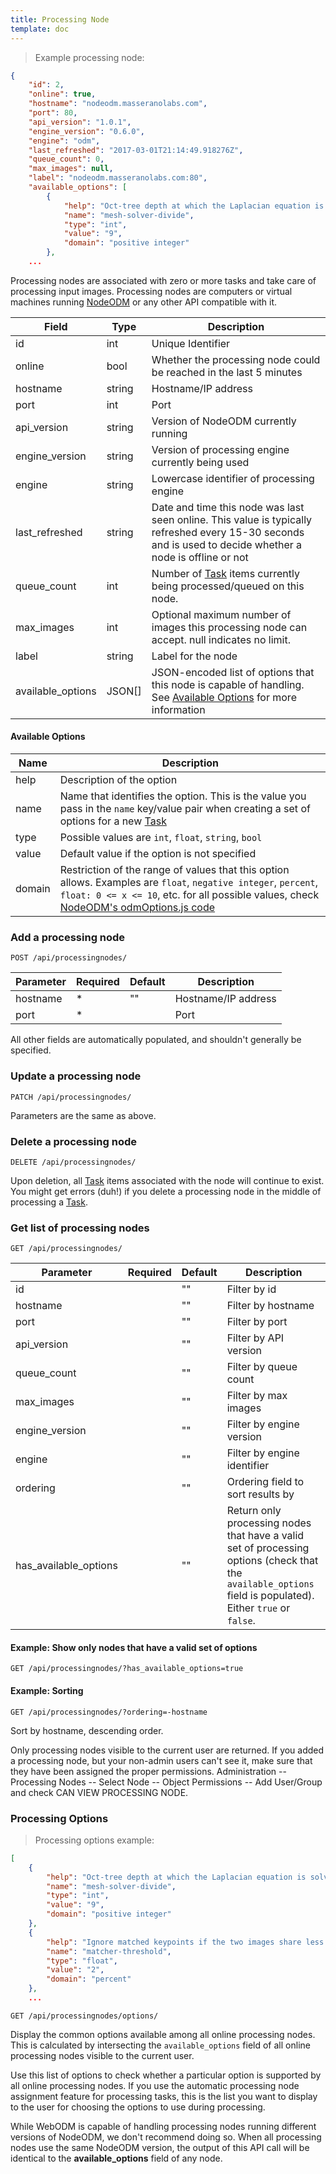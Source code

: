 ```yaml
---
title: Processing Node
template: doc
---
```


> Example processing node:

```json
{
    "id": 2,
    "online": true,
    "hostname": "nodeodm.masseranolabs.com",
    "port": 80,
    "api_version": "1.0.1",
    "engine_version": "0.6.0",
    "engine": "odm",
    "last_refreshed": "2017-03-01T21:14:49.918276Z",
    "queue_count": 0,
    "max_images": null,
    "label": "nodeodm.masseranolabs.com:80",
    "available_options": [
        {
            "help": "Oct-tree depth at which the Laplacian equation is solved in the surface reconstruction step. Increasing this value increases computation times slightly but helps reduce memory usage. Default: 9",
            "name": "mesh-solver-divide",
            "type": "int",
            "value": "9",
            "domain": "positive integer"
        },
    ...
```

Processing nodes are associated with zero or more tasks and
take care of processing input images. Processing nodes are computers or virtual machines running [NodeODM](https://github.com/OpenDroneMap/NodeODM) or any other API compatible with it.

Field | Type | Description
----- | ---- | -----------
id | int | Unique Identifier
online | bool | Whether the processing node could be reached in the last 5 minutes
hostname | string | Hostname/IP address
port | int | Port
api_version | string | Version of NodeODM currently running
engine_version | string | Version of processing engine currently being used
engine | string | Lowercase identifier of processing engine
last_refreshed | string | Date and time this node was last seen online. This value is typically refreshed every 15-30 seconds and is used to decide whether a node is offline or not
queue_count | int | Number of [Task](/reference/task/) items currently being processed/queued on this node.
max_images | int | Optional maximum number of images this processing node can accept. null indicates no limit.
label | string | Label for the node
available_options | JSON[] | JSON-encoded list of options that this node is capable of handling. See [Available Options](#available-options) for more information


#### Available Options

Name | Description
---- | -----------
help | Description of the option
name | Name that identifies the option. This is the value you pass in the `name` key/value pair when creating a set of options for a new [Task](/reference/task/)
type | Possible values are `int`, `float`, `string`, `bool`
value | Default value if the option is not specified
domain | Restriction of the range of values that this option allows. Examples are `float`, `negative integer`, `percent`, `float: 0 <= x <= 10`, etc. for all possible values, check [NodeODM's odmOptions.js code](https://github.com/OpenDroneMap/NodeODM/blob/master/libs/odmOptions.js#L135)


### Add a processing node

`POST /api/processingnodes/`

Parameter | Required | Default | Description
--------- | -------- | ------- | -----------
hostname | * | "" | Hostname/IP address
port | * |  | Port

All other fields are automatically populated, and shouldn't generally be specified.

### Update a processing node

`PATCH /api/processingnodes/`

Parameters are the same as above.

### Delete a processing node

`DELETE /api/processingnodes/`

Upon deletion, all [Task](/reference/task/) items associated with the node will continue to exist. You might get errors (duh!) if you delete a processing node in the middle of processing a [Task](/reference/task/).


### Get list of processing nodes

`GET /api/processingnodes/`

Parameter | Required | Default | Description
--------- | -------- | ------- | -----------
id | | "" | Filter by id
hostname | | "" | Filter by hostname
port | | "" | Filter by port
api_version | | "" | Filter by API version
queue_count | | "" | Filter by queue count
max_images | | "" | Filter by max images
engine_version | | "" | Filter by engine version
engine | | "" | Filter by engine identifier
ordering | | "" | Ordering field to sort results by
has_available_options | | "" | Return only processing nodes that have a valid set of processing options (check that the `available_options` field is populated). Either `true` or `false`.

#### Example: Show only nodes that have a valid set of options

`GET /api/processingnodes/?has_available_options=true`

#### Example: Sorting

`GET /api/processingnodes/?ordering=-hostname`

Sort by hostname, descending order.

<aside class="notice">Only processing nodes visible to the current user are returned. If you added a processing node, but your non-admin users can't see it, make sure that they have been assigned the proper permissions. Administration -- Processing Nodes -- Select Node -- Object Permissions -- Add User/Group and check CAN VIEW PROCESSING NODE.</aside>


### Processing Options

> Processing options example:

```json
[
    {
        "help": "Oct-tree depth at which the Laplacian equation is solved in the surface reconstruction step. Increasing this value increases computation times slightly but helps reduce memory usage. Default: 9",
        "name": "mesh-solver-divide",
        "type": "int",
        "value": "9",
        "domain": "positive integer"
    },
    {
        "help": "Ignore matched keypoints if the two images share less than <float> percent of keypoints. Default: 2",
        "name": "matcher-threshold",
        "type": "float",
        "value": "2",
        "domain": "percent"
    },
    ...
```

`GET /api/processingnodes/options/`

Display the common options available among all online processing nodes. This is calculated by intersecting the `available_options` field of all online processing nodes visible to the current user.

Use this list of options to check whether a particular option is supported by all online processing nodes. If you use the automatic processing node assignment feature for processing tasks, this is the list you want to display to the user for choosing the options to use during processing.

<aside class="notice">While WebODM is capable of handling processing nodes running different versions of NodeODM, we don't recommend doing so. When all processing nodes use the same NodeODM version, the output of this API call will be identical to the <b>available_options</b> field of any node.</aside>

